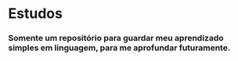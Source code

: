 # Estudos

### Somente um repositório para guardar meu aprendizado simples em linguagem, para me aprofundar futuramente.
